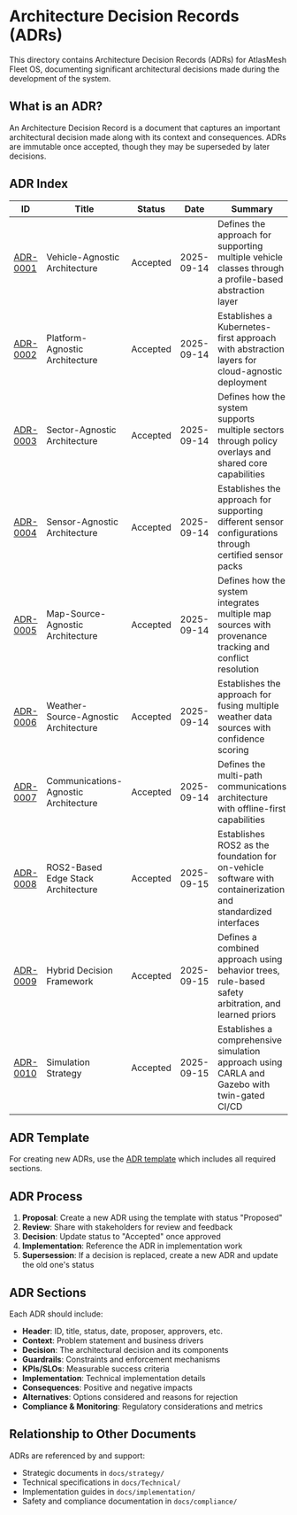 # Architecture Decision Records (ADRs)

This directory contains Architecture Decision Records (ADRs) for AtlasMesh Fleet OS, documenting significant architectural decisions made during the development of the system.

## What is an ADR?

An Architecture Decision Record is a document that captures an important architectural decision made along with its context and consequences. ADRs are immutable once accepted, though they may be superseded by later decisions.

## ADR Index

| ID | Title | Status | Date | Summary |
| --- | --- | --- | --- | --- |
| [ADR-0001](0001-vehicle-agnostic.md) | Vehicle-Agnostic Architecture | Accepted | 2025-09-14 | Defines the approach for supporting multiple vehicle classes through a profile-based abstraction layer |
| [ADR-0002](0002-platform-agnostic.md) | Platform-Agnostic Architecture | Accepted | 2025-09-14 | Establishes a Kubernetes-first approach with abstraction layers for cloud-agnostic deployment |
| [ADR-0003](0003-sector-agnostic.md) | Sector-Agnostic Architecture | Accepted | 2025-09-14 | Defines how the system supports multiple sectors through policy overlays and shared core capabilities |
| [ADR-0004](0004-sensor-agnostic.md) | Sensor-Agnostic Architecture | Accepted | 2025-09-14 | Establishes the approach for supporting different sensor configurations through certified sensor packs |
| [ADR-0005](0005-map-source-agnostic.md) | Map-Source-Agnostic Architecture | Accepted | 2025-09-14 | Defines how the system integrates multiple map sources with provenance tracking and conflict resolution |
| [ADR-0006](0006-weather-source-agnostic.md) | Weather-Source-Agnostic Architecture | Accepted | 2025-09-14 | Establishes the approach for fusing multiple weather data sources with confidence scoring |
| [ADR-0007](0007-comms-agnostic.md) | Communications-Agnostic Architecture | Accepted | 2025-09-14 | Defines the multi-path communications architecture with offline-first capabilities |
| [ADR-0008](0008-ros2-edge-stack.md) | ROS2-Based Edge Stack Architecture | Accepted | 2025-09-15 | Establishes ROS2 as the foundation for on-vehicle software with containerization and standardized interfaces |
| [ADR-0009](0009-hybrid-decision-framework.md) | Hybrid Decision Framework | Accepted | 2025-09-15 | Defines a combined approach using behavior trees, rule-based safety arbitration, and learned priors |
| [ADR-0010](0010-simulation-strategy.md) | Simulation Strategy | Accepted | 2025-09-15 | Establishes a comprehensive simulation approach using CARLA and Gazebo with twin-gated CI/CD |

## ADR Template

For creating new ADRs, use the [ADR template](adr-enhancement-template.md) which includes all required sections.

## ADR Process

1. **Proposal**: Create a new ADR using the template with status "Proposed"
2. **Review**: Share with stakeholders for review and feedback
3. **Decision**: Update status to "Accepted" once approved
4. **Implementation**: Reference the ADR in implementation work
5. **Supersession**: If a decision is replaced, create a new ADR and update the old one's status

## ADR Sections

Each ADR should include:

- **Header**: ID, title, status, date, proposer, approvers, etc.
- **Context**: Problem statement and business drivers
- **Decision**: The architectural decision and its components
- **Guardrails**: Constraints and enforcement mechanisms
- **KPIs/SLOs**: Measurable success criteria
- **Implementation**: Technical implementation details
- **Consequences**: Positive and negative impacts
- **Alternatives**: Options considered and reasons for rejection
- **Compliance & Monitoring**: Regulatory considerations and metrics

## Relationship to Other Documents

ADRs are referenced by and support:
- Strategic documents in `docs/strategy/`
- Technical specifications in `docs/Technical/`
- Implementation guides in `docs/implementation/`
- Safety and compliance documentation in `docs/compliance/`
